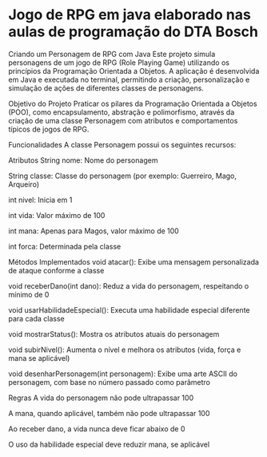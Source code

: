 # Jogo de RPG em java elaborado nas aulas de programação do DTA Bosch

Criando um Personagem de RPG com Java
Este projeto simula personagens de um jogo de RPG (Role Playing Game) utilizando os princípios da Programação Orientada a Objetos. A aplicação é desenvolvida em Java e executada no terminal, permitindo a criação, personalização e simulação de ações de diferentes classes de personagens.

Objetivo do Projeto
Praticar os pilares da Programação Orientada a Objetos (POO), como encapsulamento, abstração e polimorfismo, através da criação de uma classe Personagem com atributos e comportamentos típicos de jogos de RPG.

Funcionalidades
A classe Personagem possui os seguintes recursos:

Atributos
String nome: Nome do personagem

String classe: Classe do personagem (por exemplo: Guerreiro, Mago, Arqueiro)

int nivel: Inicia em 1

int vida: Valor máximo de 100

int mana: Apenas para Magos, valor máximo de 100

int forca: Determinada pela classe

Métodos Implementados
void atacar(): Exibe uma mensagem personalizada de ataque conforme a classe

void receberDano(int dano): Reduz a vida do personagem, respeitando o mínimo de 0

void usarHabilidadeEspecial(): Executa uma habilidade especial diferente para cada classe

void mostrarStatus(): Mostra os atributos atuais do personagem

void subirNivel(): Aumenta o nível e melhora os atributos (vida, força e mana se aplicável)

void desenharPersonagem(int personagem): Exibe uma arte ASCII do personagem, com base no número passado como parâmetro

Regras
A vida do personagem não pode ultrapassar 100

A mana, quando aplicável, também não pode ultrapassar 100

Ao receber dano, a vida nunca deve ficar abaixo de 0

O uso da habilidade especial deve reduzir mana, se aplicável

